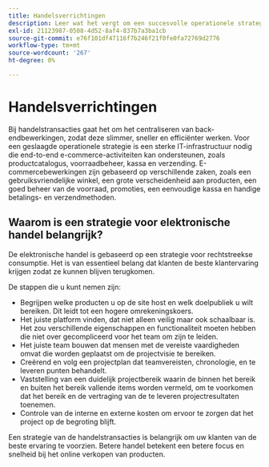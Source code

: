```yaml
---
title: Handelsverrichtingen
description: Leer wat het vergt om een succesvolle operationele strategie voor uw e-commerce zaken te hebben.
exl-id: 21123987-0508-4d52-8af4-837b7a3ba1cb
source-git-commit: e76f101df47116f7b246f21f0fe0fa72769d2776
workflow-type: tm+mt
source-wordcount: '267'
ht-degree: 0%

---
```


# Handelsverrichtingen

Bij handelstransacties gaat het om het centraliseren van back-endbewerkingen, zodat deze slimmer, sneller en efficiënter werken. Voor een geslaagde operationele strategie is een sterke IT-infrastructuur nodig die end-to-end e-commerce-activiteiten kan ondersteunen, zoals productcatalogus, voorraadbeheer, kassa en verzending. E-commercebewerkingen zijn gebaseerd op verschillende zaken, zoals een gebruiksvriendelijke winkel, een grote verscheidenheid aan producten, een goed beheer van de voorraad, promoties, een eenvoudige kassa en handige betalings- en verzendmethoden.

## Waarom is een strategie voor elektronische handel belangrijk?

De elektronische handel is gebaseerd op een strategie voor rechtstreekse consumptie. Het is van essentieel belang dat klanten de beste klantervaring krijgen zodat ze kunnen blijven terugkomen.

De stappen die u kunt nemen zijn:

- Begrijpen welke producten u op de site host en welk doelpubliek u wilt bereiken. Dit leidt tot een hogere omrekeningskoers.
- Het juiste platform vinden, dat niet alleen veilig maar ook schaalbaar is. Het zou verschillende eigenschappen en functionaliteit moeten hebben die niet over gecompliceerd voor het team om zijn te leiden.
- Het juiste team bouwen dat mensen met de vereiste vaardigheden omvat die worden geplaatst om de projectvisie te bereiken.
- Creërend en volg een projectplan dat teamvereisten, chronologie, en te leveren punten behandelt.
- Vaststelling van een duidelijk projectbereik waarin de binnen het bereik en buiten het bereik vallende items worden vermeld, om te voorkomen dat het bereik en de vertraging van de te leveren projectresultaten toenemen.
- Controle van de interne en externe kosten om ervoor te zorgen dat het project op de begroting blijft.

Een strategie van de handelstransacties is belangrijk om uw klanten van de beste ervaring te voorzien. Betere handel betekent een betere focus en snelheid bij het online verkopen van producten.
